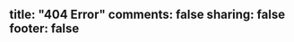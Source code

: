 title: "404 Error"
comments: false
sharing: false
footer: false
---


<script type="text/javascript" src="http://www.qq.com/404/search_children.js" charset="utf-8" homePageUrl="http://borninsummer.com" homePageName="回到我的主页"></script>
